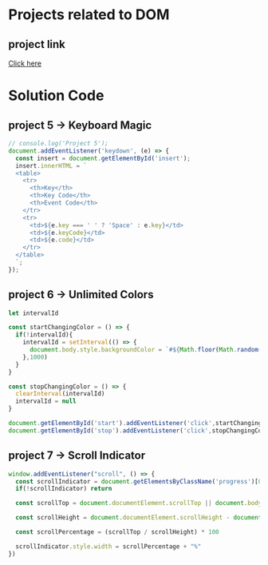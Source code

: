 # Projects related to DOM

## project link
[Click here](https://stackblitz.com/edit/dom-project-chaiaurcode-1szvwspc?file=7-scroll%2Fchaiaurcode.js)

# Solution Code

## project 5 -> Keyboard Magic
```javascript
// console.log('Project 5');
document.addEventListener('keydown', (e) => {
  const insert = document.getElementById('insert');
  insert.innerHTML = `
  <table>
    <tr>
      <th>Key</th>
      <th>Key Code</th>
      <th>Event Code</th>
    </tr>
    <tr>
      <td>${e.key === ' ' ? 'Space' : e.key}</td>
      <td>${e.keyCode}</td>
      <td>${e.code}</td>
    </tr>
  </table>
  `;
});
```

## project 6 -> Unlimited Colors
```javascript
let intervalId

const startChangingColor = () => {
  if(!intervalId){
    intervalId = setInterval(() => {
      document.body.style.backgroundColor = `#${Math.floor(Math.random() * 16777215).toString(16)}`
    },1000)
  }
}

const stopChangingColor = () => {
  clearInterval(intervalId)
  intervalId = null
}

document.getElementById('start').addEventListener('click',startChangingColor)
document.getElementById('stop').addEventListener('click',stopChangingColor)
```

## project 7 -> Scroll Indicator
```javascript
window.addEventListener("scroll", () => {
  const scrollIndicator = document.getElementsByClassName('progress')[0]
  if(!scrollIndicator) return

  const scrollTop = document.documentElement.scrollTop || document.body.scrollTop

  const scrollHeight = document.documentElement.scrollHeight - document.documentElement.clientHeight

  const scrollPercentage = (scrollTop / scrollHeight) * 100

  scrollIndicator.style.width = scrollPercentage + "%"
})
```
